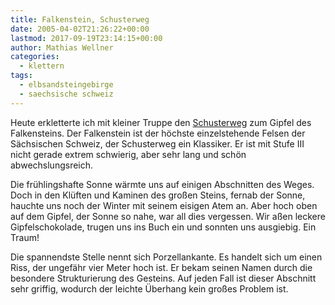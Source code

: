 ```yaml
---
title: Falkenstein, Schusterweg
date: 2005-04-02T21:26:22+00:00
lastmod: 2017-09-19T23:14:15+00:00
author: Mathias Wellner
categories:
  - klettern
tags:
  - elbsandsteingebirge
  - saechsische schweiz
---
```

Heute erkletterte ich mit kleiner Truppe den [Schusterweg](http://www.teufelsturm.de/wege/bewertungen/anzeige.php?wegnr=824) zum Gipfel des Falkensteins. Der Falkenstein ist der höchste einzelstehende Felsen der Sächsischen Schweiz, der Schusterweg ein Klassiker. Er ist mit Stufe III nicht gerade extrem schwierig, aber sehr lang und schön abwechslungsreich.

Die frühlingshafte Sonne wärmte uns auf einigen Abschnitten des Weges. Doch in den Klüften und Kaminen des großen Steins, fernab der Sonne, hauchte uns noch der Winter mit seinem eisigen Atem an. Aber hoch oben auf dem Gipfel, der Sonne so nahe, war all dies vergessen. Wir aßen leckere Gipfelschokolade, trugen uns ins Buch ein und sonnten uns ausgiebig. Ein Traum!

Die spannendste Stelle nennt sich Porzellankante. Es handelt sich um einen Riss, der ungefähr vier Meter hoch ist. Er bekam seinen Namen durch die besondere Strukturierung des Gesteins. Auf jeden Fall ist dieser Abschnitt sehr griffig, wodurch der leichte Überhang kein großes Problem ist.